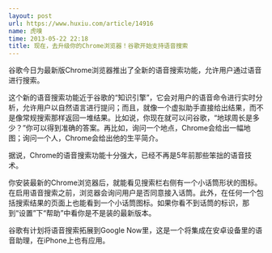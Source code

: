 ```yaml
---
layout: post
url: https://www.huxiu.com/article/14916
name: 虎嗅
time: 2013-05-22 22:18
title: 现在，去升级你的Chrome浏览器！谷歌开始支持语音搜索
---
```

谷歌今日为最新版Chrome浏览器推出了全新的语音搜索功能，允许用户通过语音进行搜索。

这个新的语音搜索功能近于谷歌的“知识引擎”，它会对用户的语音命令进行实时分析，允许用户以自然语言进行提问；而且，就像一个虚拟助手直接给出结果，而不是像常规搜索那样返回一堆结果。比如说，你现在就可以问谷歌，“地球周长是多少？”你可以得到准确的答案。再比如，询问一个地点，Chrome会给出一幅地图；询问一个人，Chrome会给出他的生平简介。

据说，Chrome的语音搜索功能十分强大，已经不再是5年前那些笨拙的语音技术。

你安装最新的Chrome浏览器后，就能看见搜索栏右侧有一个小话筒形状的图标。在启用语音搜索之前，浏览器会询问用户是否同意接入话筒。此外，在任何一个包括搜索结果的页面上也能看到一个小话筒图标。如果你看不到话筒的标识，那到“设置”下“帮助”中看你是不是装的最新版本。

谷歌有计划将语音搜索拓展到Google Now里，这是一个将集成在安卓设备里的语音助理，在iPhone上也有应用。

